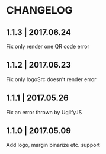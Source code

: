 # CHANGELOG
## 1.1.3 | 2017.06.24
Fix only render one QR code error

## 1.1.2 | 2017.06.23
Fix only logoSrc doesn't render error

## 1.1.1 | 2017.05.26
Fix an error thrown by UglifyJS

## 1.1.0 | 2017.05.09
Add logo, margin binarize etc. support